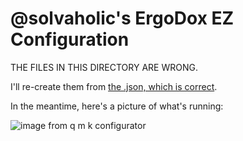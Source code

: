 # @solvaholic's ErgoDox EZ Configuration

THE FILES IN THIS DIRECTORY ARE WRONG.

I'll re-create them from [the .json, which is correct](https://github.com/solvaholic/keyboards/blob/main/ergodox_ez_solvaholic.json).

In the meantime, here's a picture of what's running:

![image from q m k configurator](https://user-images.githubusercontent.com/14636658/133826644-9d2630d8-e7cb-494c-ab13-d8a3c8b763b8.png)
